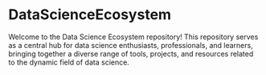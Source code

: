 # DataScienceEcosystem
Welcome to the Data Science Ecosystem repository! This repository serves as a central hub for data science enthusiasts, professionals, and learners, bringing together a diverse range of tools, projects, and resources related to the dynamic field of data science.
